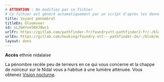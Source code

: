 ```yaml
---
# ATTENTION : Ne modifiez pas ce fichier
# Ce fichier est généré automatiquement par un script d'après les données du module Foundry VTT officiel et de sa traduction
title: Voyant pénombral
titleEn: Gloomseer
id: sL2GmYve5NXJ0wc1
urlFr: https://gitlab.com/pathfinder-fr/foundryvtt-pathfinder2-fr/-/blob/master/data/feats/sL2GmYve5NXJ0wc1.htm
urlEn: https://gitlab.com/hooking/foundry-vtt---pathfinder-2e/-/blob/master/packs/data/feats.db/gloomseer.json
layout: dons
---
```

**Accès** ethnie nidalaise

La pénombre recèle peu de terreurs en ce qui vous concerne et la chappe de noirceur sur le Nidal vous a habitué à une lumière atténuée. Vous obtenez [Vision nocturne](../capacités-ascendances/vision-nocturne.html).
